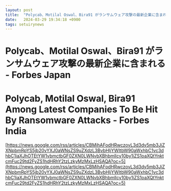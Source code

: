 ```yaml
---
layout: post
title:  "Polycab、Motilal Oswal、Bira91 がランサムウェア攻撃の最新企業に含まれる - Forbes Japan"
date:   2024-03-29 19:34:18 +0900
tags: setuirynews 
---
```


# Polycab、Motilal Oswal、Bira91 がランサムウェア攻撃の最新企業に含まれる - Forbes Japan



# Polycab, Motilal Oswal, Bira91 Among Latest Companies To Be Hit By Ransomware Attacks - Forbes India

[https://news.google.com/rss/articles/CBMihAFodHRwczovL3d3dy5mb3JiZXNpbmRpYS5jb20vYXJ0aWNsZS9uZXdzL3BvbHljYWItbW90aWxhbC1vc3dhbC1iaXJhOTEtYW1vbmctbGF0ZXN0LWNvbXBhbmllcy10by1iZS1oaXQtYnktcmFuc29td2FyZS1hdHRhY2tzLzkyMzMxLzHSAQA?oc=5](https://news.google.com/rss/articles/CBMihAFodHRwczovL3d3dy5mb3JiZXNpbmRpYS5jb20vYXJ0aWNsZS9uZXdzL3BvbHljYWItbW90aWxhbC1vc3dhbC1iaXJhOTEtYW1vbmctbGF0ZXN0LWNvbXBhbmllcy10by1iZS1oaXQtYnktcmFuc29td2FyZS1hdHRhY2tzLzkyMzMxLzHSAQA?oc=5)


